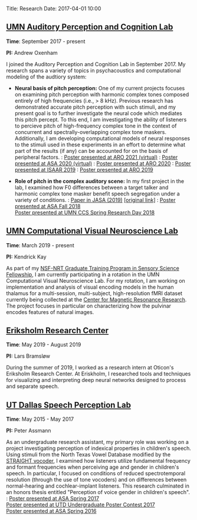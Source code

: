 Title: Research 
Date: 2017-04-01 10:00

[UMN Auditory Perception and Cognition Lab][7]
-----------------

**Time**: September 2017 - present

**PI:** Andrew Oxenham

I joined the Auditory Perception and Cognition Lab in September 2017. My research spans a variety of topics in psychacoustics and computational modeling of the audtiory system:

- **Neural basis of pitch perception:** One of my current projects focuses on examining pitch perception with harmonic complex tones composed entirely of high frequencies (i.e., > 8 kHz). Previous research has demonstrated accurate pitch perception with such stimuli, and my present goal is to further investigate the neural code which mediates this pitch percept. To this end, I am investigating the ability of listeners to percieve pitch of high-frequency complex tone in the context of concurrent and spectrally-overlapping complex tone maskers. Additionally, I am developing computational models of neural responses to the stimuli used in these experiments in an effort to determine what part of the results (if any) can be accounted for on the basis of peripheral factors.
:   [Poster presented at ARO 2021 (virtual)]({filename}/download/GuestOxenhamARO2021.pdf)
:   [Poster presented at ASA 2020 (virtual)]({filename}/download/GuestOxenhamASA2020.pdf)
:   [Poster presented at ARO 2020]({filename}/download/GuestOxenhamARO2020.pdf)
:   [Poster presented at ISAAR 2019]({filename}/download/GuestOxenhamISAAR2019.pdf)
:   [Poster presented at ARO 2019]({filename}/download/GuestOxenhamARO19.pdf)    

- **Role of pitch in the complex auditory scene:** In my first project in the lab, I examined how F0 differences between a target talker and harmonic complex tone masker benefit speech segregation under a variety of conditions.
:   [Paper in JASA (2019)]({filename}/download/GuestOxenham2019JASA.pdf) [[original link]](https://doi.org/10.1121/1.5102169)
:   [Poster presented at ASA Fall 2018]({filename}/download/GuestOxenhamASAVictoria18.pdf)   
    [Poster presented at UMN CCS Spring Research Day 2018]({filename}/download/GuestOxenhamSRD18.pdf)

[UMN Computational Visual Neuroscience Lab](http://cvnlab.net/home.shtml)
-----------------

**Time**: March 2019 - present

**PI:** Kendrick Kay 

As part of my [NSF-NRT Graduate Training Program in Sensory Science Fellowship](http://catss.umn.edu/opportunities.htm), I am currently participating in a rotation in the UMN Computational Visual Neuroscience Lab. For my rotation, I am working on implementation and analysis of visual encoding models in the human thalamus for a multi-session, multi-subject, high-resolution fMRI dataset currently being collected at the [Center for Magnetic Resonance Research](https://www.cmrr.umn.edu/). The project focuses in particular on characterizing how the pulvinar encodes features of natural images.

[Eriksholm Research Center][10]
-----------------

**Time**: May 2019 - August 2019 

**PI:** Lars Bramsløw

During the summer of 2019, I worked as a research intern at Oticon's Eriksholm Research Center. At Eriskholm, I researched tools and techniques for visualizing and interpreting deep neural networks designed to process and separate speech. 

[UT Dallas Speech Perception Lab][1]
-----------------

**Time**: May 2015 - May 2017 

**PI:** Peter Assmann

As an undergraduate research assistant, my primary role was working on a project investigating perception of indexical properties in children's speech. Using stimuli from the North Texas Vowel Database modified by the [STRAIGHT vocoder][3], I examined how listeners utilize fundamental frequency and formant frequencies when perceiving age and gender in children's speech. In particular, I focused on conditions of reduced spectrotemporal resolution (through the use of tone vocoders) and on differences between normal-hearing and cochlear-implant listeners. This research culminated in an honors thesis entitled "Perception of voice gender in children's speech". 
:  [Poster presented at ASA Spring 2017][9]   
   [Poster presented at UTD Undergraduate Poster Contest 2017][8]   
   [Poster presented at ASA Spring 2016][2]


[1]: https://www.utdallas.edu/~assmann/ 
[2]: {filename}/download/GuestetalASA16.pdf
[3]: www.wakayama-u.ac.jp/~kawahara/STRAIGHTadv/index_e.html 
[7]: http://apc.psych.umn.edu
[8]: {filename}/download/GuestAEEUR17.pdf
[9]: {filename}/download/GuestetalASA17.pdf
[10]: https://www.eriksholm.com/
